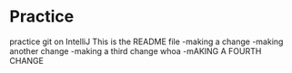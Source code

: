 # Practice
practice git on IntelliJ
This is the README file 
-making a change
-making another change
-making a third change whoa
-mAKING A FOURTH CHANGE